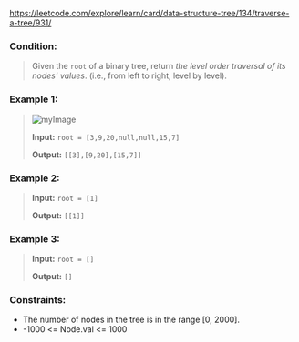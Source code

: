 https://leetcode.com/explore/learn/card/data-structure-tree/134/traverse-a-tree/931/

### Condition:

>Given the `root` of a binary tree, return *the level order traversal of its nodes' values*. (i.e., from left to right, level by level).

### Example 1:

>![myImage](https://assets.leetcode.com/uploads/2021/02/19/tree1.jpg)
>
>**Input:** `root = [3,9,20,null,null,15,7]`
>
>**Output:** `[[3],[9,20],[15,7]]`

### Example 2:

>**Input:** `root = [1]`
>
>**Output:** `[[1]]`

### Example 3:

>**Input:** `root = []`
>
>**Output:** `[]`

### Constraints:

* The number of nodes in the tree is in the range [0, 2000].
* -1000 <= Node.val <= 1000
